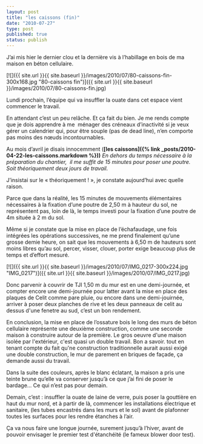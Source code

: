 ```yaml
---
layout: post
title: "les caissons (fin)"
date: "2010-07-27"
type: post
published: true
status: publish
---
```


J’ai mis hier le dernier clou et la dernière vis à l’habillage en bois de ma maison en béton cellulaire.

[![]({{ site.url }}{{ site.baseurl }}/images/2010/07/80-caissons-fin-300x168.jpg "80-caissons fin")]({{ site.url }}{{ site.baseurl }}/images/2010/07/80-caissons-fin.jpg)

Lundi prochain, l’équipe qui va insuffler la ouate dans cet espace vient commencer le travail.

En attendant c’est un peu relâche. Et ça fait du bien. Je me rends compte que je dois apprendre à me  ménager des créneaux d’inactivité si je veux gérer un calendrier qui, pour être souple (pas de dead line), n’en comporte pas moins des nœuds incontournables.

Au mois d’avril je disais innocemment (**[les caissons]({% link _posts/2010-04-22-les-caissons.markdown %}))** _En dehors du temps nécessaire à la préparation du chantier,  il me suffit de 15 minutes pour poser une poutre. Soit théoriquement deux jours de travail._

J’insistai sur le « théoriquement ! », je constate aujourd’hui avec quelle raison.

Parce que dans la réalité, les 15 minutes de mouvements élémentaires nécessaires à la fixation d’une poutre de 2,50 m à hauteur du sol, ne représentent pas, loin de là, le temps investi pour la fixation d’une poutre de 4m située à 2 m du sol.

Même si je constate que la mise en place de l’échafaudage, une fois intégrées les opérations successives, ne me prend finalement qu’une grosse demie heure, on sait que les mouvements à 6,50 m de hauteurs sont moins libres qu’au sol, percer, visser, clouer, porter exige beaucoup plus de temps et d’effort mesuré.

[![]({{ site.url }}{{ site.baseurl }}/images/2010/07/IMG_0217-300x224.jpg "IMG_0217")]({{ site.url }}{{ site.baseurl }}/images/2010/07/IMG_0217.jpg)

Donc parvenir à couvrir de TJI 1,50 m du mur est en une demi-journée, et compter encore une demi-journée pour latter avant la mise en place des plaques de Celit comme pare pluie, ou encore dans une demi-jouirnée, arriver à poser deux planches de rive et les deux panneaux de celit au dessus d'une fenetre au sud, c’est un bon rendement.

En conclusion, la mise en place de l’ossature bois le long des murs de béton cellulaire représente une deuxième construction, comme une seconde maison à construire autour de la première. Le gros oeuvre d'une maison isolée par l'extérieur, c'est quasi un double travail. Bon a savoir. tout en tenant compte du fait qu'ne construction traditionnelle aurait aussi exigé une double construction, le mur de parement en briques de façade, ça demande aussi du travail.

Dans la suite des couleurs, après le blanc éclatant, la maison a pris une teinte brune qu’elle va conserver jusqu’à ce que j’ai fini de poser le bardage... Ce qui n’est pas pour demain.

Demain, c’est : insuffler la ouate de laine de verre, puis poser la gouttière en haut du mur nord, et à partir de là, commencer les installations électrique et sanitaire, (les tubes encastrés dans les murs et le sol) avant de plafonner toutes les surfaces pour les rendre étanches à l’air.

Ça va nous faire une longue journée, surement jusqu’à l’hiver, avant de pouvoir envisager le premier test d'étanchéité (le fameux blower door test).
